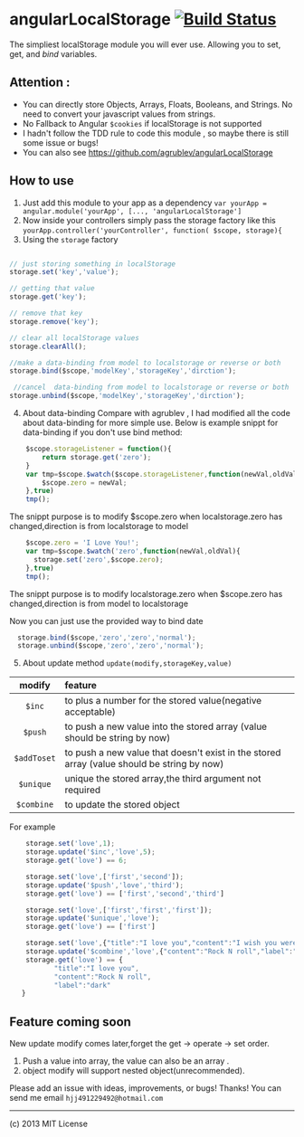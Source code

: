 angularLocalStorage [![Build Status](https://travis-ci.org/agrublev/angularLocalStorage.png?branch=master)](https://travis-ci.org/agrublev/angularLocalStorage)
====================

The simpliest localStorage module you will ever use. Allowing you to set, get, and *bind* variables.

## Attention :

* You can directly store Objects, Arrays, Floats, Booleans, and Strings. No need to convert your javascript values from strings.
* No Fallback to Angular ``$cookies`` if localStorage is not supported
* I hadn't follow the TDD rule to code this module , so maybe there is still some issue or bugs!
* You can also see <https://github.com/agrublev/angularLocalStorage>

## How to use

1. Just add this module to your app as a dependency
``var yourApp = angular.module('yourApp', [..., 'angularLocalStorage']``
2. Now inside your controllers simply pass the storage factory like this
``yourApp.controller('yourController', function( $scope, storage){``
3. Using the ``storage`` factory
  ```JAVASCRIPT

  // just storing something in localStorage
  storage.set('key','value');
  
  // getting that value
  storage.get('key');

  // remove that key
  storage.remove('key');

  // clear all localStorage values
  storage.clearAll();
  
  //make a data-binding from model to localstorage or reverse or both 
  storage.bind($scope,'modelKey','storageKey','dirction');
  
   //cancel  data-binding from model to localstorage or reverse or both 
  storage.unbind($scope,'modelKey','storageKey','dirction');
  ```
4. About data-binding 
  Compare with agrublev , I had modified all the code about data-binding for more simple use. 
  Below is example snippt for data-binding if you don't use bind method:
  ```JAVASCRIPT
      $scope.storageListener = function(){
          return storage.get('zero');
      }
      var tmp=$scope.$watch($scope.storageListener,function(newVal,oldVal){
      	  $scope.zero = newVal;
      },true) 
      tmp(); 
  ```
  The snippt purpose is to modify $scope.zero when localstorage.zero has changed,direction is from localstorage to
  model

  ```JAVASCRIPT
      $scope.zero = 'I Love You!';
      var tmp=$scope.$watch('zero',function(newVal,oldVal){
      	storage.set('zero',$scope.zero);
      },true) 
      tmp(); 
  ```
  The snippt purpose is to modify  localstorage.zero when $scope.zero has changed,direction is from model to   localstorage

  Now you can just use the provided way to bind date
  ```JAVASCRIPT
	storage.bind($scope,'zero','zero','normal');
	storage.unbind($scope,'zero','zero','normal');
  ```
5. About  update method
   ``update(modify,storageKey,value)``

| modify                | feature        |
| :------------------: | :------------- |
| ``$inc``               |  to plus a number for the stored value(negative acceptable)   |
| ``$push``            |  to push a new value into the stored array (value should be string by now)|
| ``$addToset``    |  to push a new value that doesn't exist in the stored array (value should be string by now)|
| ``$unique``         |  unique the stored array,the third argument not required |
| ``$combine``      |  to update the stored object |

For example 
```javascript
    storage.set('love',1);
    storage.update('$inc','love',5);
    storage.get('love') == 6;
```
```javascript
    storage.set('love',['first','second']);
    storage.update('$push','love','third');
    storage.get('love') == ['first','second','third']
```

```javascript
    storage.set('love',['first','first','first']);
    storage.update('$unique','love');
    storage.get('love') == ['first']
```
```javascript
    storage.set('love',{"title":"I love you","content":"I wish you were here"});
    storage.update('$combine','love',{"content":"Rock N roll","label":"dark"});
    storage.get('love') == {
           "title":"I love you",
           "content":"Rock N roll",
           "label":"dark" 
   }
```

## Feature coming soon
 New update modify comes later,forget the get -> operate -> set order.
  1. Push a value into array, the value can also be an array .
  2. object modify will support nested object(unrecommended).
  
  Please add an issue with ideas, improvements, or bugs! Thanks!
  You can send me email ``hjj491229492@hotmail.com``

---

(c) 2013 MIT License

